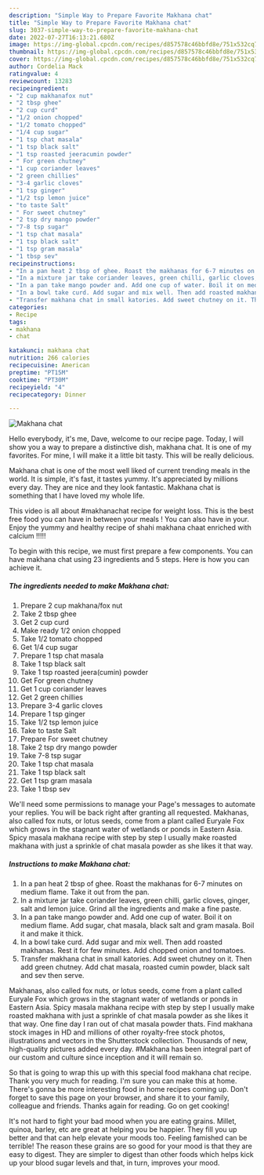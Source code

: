 ```yaml
---
description: "Simple Way to Prepare Favorite Makhana chat"
title: "Simple Way to Prepare Favorite Makhana chat"
slug: 3037-simple-way-to-prepare-favorite-makhana-chat
date: 2022-07-27T16:13:21.680Z
image: https://img-global.cpcdn.com/recipes/d857578c46bbfd8e/751x532cq70/makhana-chat-recipe-main-photo.jpg
thumbnail: https://img-global.cpcdn.com/recipes/d857578c46bbfd8e/751x532cq70/makhana-chat-recipe-main-photo.jpg
cover: https://img-global.cpcdn.com/recipes/d857578c46bbfd8e/751x532cq70/makhana-chat-recipe-main-photo.jpg
author: Cordelia Mack
ratingvalue: 4
reviewcount: 13283
recipeingredient:
- "2 cup makhanafox nut"
- "2 tbsp ghee"
- "2 cup curd"
- "1/2 onion chopped"
- "1/2 tomato chopped"
- "1/4 cup sugar"
- "1 tsp chat masala"
- "1 tsp black salt"
- "1 tsp roasted jeeracumin powder"
- " For green chutney"
- "1 cup coriander leaves"
- "2 green chillies"
- "3-4 garlic cloves"
- "1 tsp ginger"
- "1/2 tsp lemon juice"
- "to taste Salt"
- " For sweet chutney"
- "2 tsp dry mango powder"
- "7-8 tsp sugar"
- "1 tsp chat masala"
- "1 tsp black salt"
- "1 tsp gram masala"
- "1 tbsp sev"
recipeinstructions:
- "In a pan heat 2 tbsp of ghee. Roast the makhanas for 6-7 minutes on medium flame. Take it out from the pan."
- "In a mixture jar take coriander leaves, green chilli, garlic cloves, ginger, salt and lemon juice. Grind all the ingredients and make a fine paste."
- "In a pan take mango powder and. Add one cup of water. Boil it on medium flame. Add sugar, chat masala, black salt and gram masala. Boil it and make it thick."
- "In a bowl take curd. Add sugar and mix well. Then add roasted makhanas. Rest it for few minutes. Add chopped onion and tomatoes."
- "Transfer makhana chat in small katories. Add sweet chutney on it. Then add green chutney. Add chat masala, roasted cumin powder, black salt and sev then serve."
categories:
- Recipe
tags:
- makhana
- chat

katakunci: makhana chat 
nutrition: 266 calories
recipecuisine: American
preptime: "PT15M"
cooktime: "PT30M"
recipeyield: "4"
recipecategory: Dinner

---
```



![Makhana chat](https://img-global.cpcdn.com/recipes/d857578c46bbfd8e/751x532cq70/makhana-chat-recipe-main-photo.jpg)

Hello everybody, it's me, Dave, welcome to our recipe page. Today, I will show you a way to prepare a distinctive dish, makhana chat. It is one of my favorites. For mine, I will make it a little bit tasty. This will be really delicious.

Makhana chat is one of the most well liked of current trending meals in the world. It is simple, it's fast, it tastes yummy. It's appreciated by millions every day. They are nice and they look fantastic. Makhana chat is something that I have loved my whole life.

This video is all about #makhanachat recipe for weight loss. This is the best free food you can have in between your meals ! You can also have in your. Enjoy the yummy and healthy recipe of shahi makhana chaat enriched with calcium !!!!!


To begin with this recipe, we must first prepare a few components. You can have makhana chat using 23 ingredients and 5 steps. Here is how you can achieve it.

<!--inarticleads1-->

##### The ingredients needed to make Makhana chat:

1. Prepare 2 cup makhana/fox nut
1. Take 2 tbsp ghee
1. Get 2 cup curd
1. Make ready 1/2 onion chopped
1. Take 1/2 tomato chopped
1. Get 1/4 cup sugar
1. Prepare 1 tsp chat masala
1. Take 1 tsp black salt
1. Take 1 tsp roasted jeera(cumin) powder
1. Get  For green chutney
1. Get 1 cup coriander leaves
1. Get 2 green chillies
1. Prepare 3-4 garlic cloves
1. Prepare 1 tsp ginger
1. Take 1/2 tsp lemon juice
1. Take to taste Salt
1. Prepare  For sweet chutney
1. Take 2 tsp dry mango powder
1. Take 7-8 tsp sugar
1. Take 1 tsp chat masala
1. Take 1 tsp black salt
1. Get 1 tsp gram masala
1. Take 1 tbsp sev


We&#39;ll need some permissions to manage your Page&#39;s messages to automate your replies. You will be back right after granting all requested. Makhanas, also called fox nuts, or lotus seeds, come from a plant called Euryale Fox which grows in the stagnant water of wetlands or ponds in Eastern Asia. Spicy masala makhana recipe with step by step I usually make roasted makhana with just a sprinkle of chat masala powder as she likes it that way. 

<!--inarticleads2-->

##### Instructions to make Makhana chat:

1. In a pan heat 2 tbsp of ghee. Roast the makhanas for 6-7 minutes on medium flame. Take it out from the pan.
1. In a mixture jar take coriander leaves, green chilli, garlic cloves, ginger, salt and lemon juice. Grind all the ingredients and make a fine paste.
1. In a pan take mango powder and. Add one cup of water. Boil it on medium flame. Add sugar, chat masala, black salt and gram masala. Boil it and make it thick.
1. In a bowl take curd. Add sugar and mix well. Then add roasted makhanas. Rest it for few minutes. Add chopped onion and tomatoes.
1. Transfer makhana chat in small katories. Add sweet chutney on it. Then add green chutney. Add chat masala, roasted cumin powder, black salt and sev then serve.


Makhanas, also called fox nuts, or lotus seeds, come from a plant called Euryale Fox which grows in the stagnant water of wetlands or ponds in Eastern Asia. Spicy masala makhana recipe with step by step I usually make roasted makhana with just a sprinkle of chat masala powder as she likes it that way. One fine day I ran out of chat masala powder thats. Find makhana stock images in HD and millions of other royalty-free stock photos, illustrations and vectors in the Shutterstock collection. Thousands of new, high-quality pictures added every day. #Makhana has been integral part of our custom and culture since inception and it will remain so. 

So that is going to wrap this up with this special food makhana chat recipe. Thank you very much for reading. I'm sure you can make this at home. There's gonna be more interesting food in home recipes coming up. Don't forget to save this page on your browser, and share it to your family, colleague and friends. Thanks again for reading. Go on get cooking!

It's not hard to fight your bad mood when you are eating grains. Millet, quinoa, barley, etc are great at helping you be happier. They fill you up better and that can help elevate your moods too. Feeling famished can be terrible! The reason these grains are so good for your mood is that they are easy to digest. They are simpler to digest than other foods which helps kick up your blood sugar levels and that, in turn, improves your mood.
